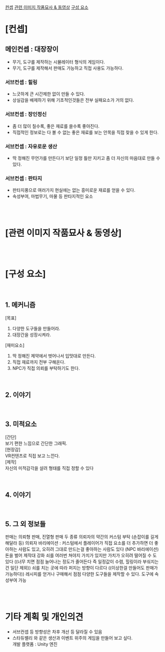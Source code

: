 [컨셉](#컨셉)
[관련 이미지 작품묘사 & 동영상](#관련-이미지-작품묘사-동영상)
[구성 요소](#구성요소)

# [컨셉]

## 메인컨셉 : 대장장이
- 무기, 도구를 제작하는 시뮬레이터 형식의 게임이다.
- 무기, 도구를 제작해서 판매도 가능하고 직접 사용도 가능하다.

### 서브컨셉 : 힐링
- 느긋하게 큰 시간제한 없이 만들 수 있다.
- 상실감을 배제하기 위해 기초적인것들은 전부 실패요소가 거의 없다.

### 서브컨셉 : 장인정신
- 좀 더 많이 칠수록, 좋은 재료를 쓸수록 좋아진다.
- 직접적인 정보로는 다 볼 수 없는 좋은 재료를 보는 안목을 직접 찾을 수 있게 한다.

### 서브컨셉 : 자유로운 생산
- 딱 정해진 무언가를 만든다기 보단 일정 틀만 지키고 좀 더 자신의 마음대로 만들 수 있다.

### 서브컨셉 : 판타지
- 판타지풍으로 여러가지 현실에는 없는 흥미로운 재료를 얻을 수 있다.
- 속성부여, 마법무기, 마물 등 판타지적인 요소

<br><br>

# [관련 이미지 작품묘사 & 동영상]
<br><br>

# [구성 요소]

<br>

## 1. 메커니즘

[목표]  
1. 다양한 도구들을 만들어라.
2. 대장간을 성장시켜라.

[재미요소]  
1. 딱 정해진 제약에서 벗어나서 입맛대로 만든다.
2. 직접 재료까지 전부 구해온다.
3. NPC가 직접 의뢰를 부탁하기도 한다.

<br>

## 2. 이야기


<br>

## 3. 미적요소

[간단]  
보기 편한 느낌으로 간단한 그래픽.  
[현장감]  
VR컨텐츠로 직접 보고 느낀다.  
[제작]  
자신의 미적감각을 살려 형태를 직접 정할 수 있다

<br>

## 4. 이야기


<br>

## 5. 그 외 정보들
판매는 의뢰형 판매, 진열형 판매 두 종류
의뢰자의 약간의 커스텀 부탁 (손잡이를 길게 해달라 등)
의뢰자 바리에이션 : 커스텀에서 플레이어가 직접 요소를 더 추가하면 더 좋아하는 사람도 있고, 오히려 그대로 만드는걸 좋아하는 사람도 있다 (NPC 바리에이션)
돈을 벌어 제작대 강화
쇠를 여러번 쳐야지 가치가 있지만 가치가 오히려 떨어질 수 도 있다 ((너무 치면 점점 늘어나는 정도가 줄어든다 즉 일정값이 수렴, 힐링이라 부숴지는건 일단 제외))
쇠를 치는 곳에 따라 퍼지는 방향이 다르다
((이상한걸 만들어도 판매가 가능하다))
레시피를 얻거나 구매해서 점점 다양한 도구들을 제작할 수 있다.
도구에 속성부여 가능

<br><br>

# 기타 계획 및 개인의견
- 서브컨셉 등 방향성은 차후 개선 등 달라질 수 있음  
- 스타듀밸리 와 같은 생산과 이벤트 위주의 게임을 만들어 보고 싶다.  
개발 플랫폼 : Unity 엔진


